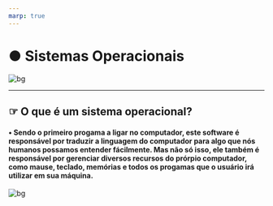 ```yaml
--- 
marp: true
---
```


# ● Sistemas Operacionais 
![bg](https://support.content.office.net/pt-br/media/a3ea3323-035f-470f-94e5-b6d76b9aa9fb.jpg)

---  

## ☞ O que é um sistema operacional? 
#### • Sendo o primeiro progama a ligar no computador, este software é responsável por traduzir a linguagem do computador para algo que nós humanos possamos entender fácilmente. Mas não só isso, ele também é responsável por gerenciar diversos recursos do prórpio computador, como mause, teclado, memórias e todos os progamas que o usuário irá utilizar em sua máquina.

![bg](https://support.content.office.net/pt-br/media/a3ea3323-035f-470f-94e5-b6d76b9aa9fb.jpg)
